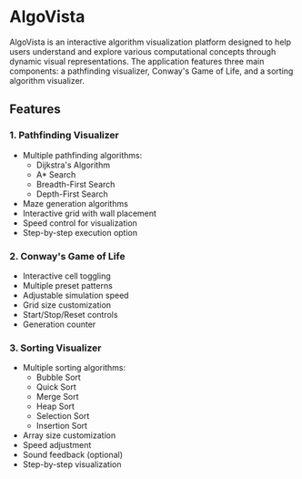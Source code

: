 # AlgoVista

AlgoVista is an interactive algorithm visualization platform designed to help users understand and explore various computational concepts through dynamic visual representations. The application features three main components: a pathfinding visualizer, Conway's Game of Life, and a sorting algorithm visualizer.

## Features

### 1. Pathfinding Visualizer
- Multiple pathfinding algorithms:
  - Dijkstra's Algorithm
  - A* Search
  - Breadth-First Search
  - Depth-First Search
- Maze generation algorithms
- Interactive grid with wall placement
- Speed control for visualization
- Step-by-step execution option

### 2. Conway's Game of Life
- Interactive cell toggling
- Multiple preset patterns
- Adjustable simulation speed
- Grid size customization
- Start/Stop/Reset controls
- Generation counter

### 3. Sorting Visualizer
- Multiple sorting algorithms:
  - Bubble Sort
  - Quick Sort
  - Merge Sort
  - Heap Sort
  - Selection Sort
  - Insertion Sort
- Array size customization
- Speed adjustment
- Sound feedback (optional)
- Step-by-step visualization
